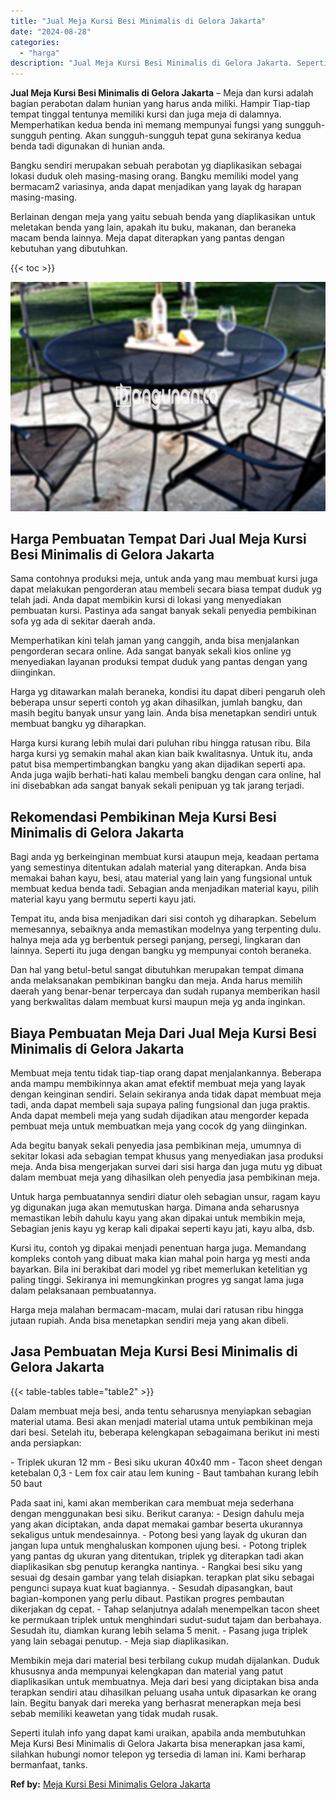 ```yaml
---
title: "Jual Meja Kursi Besi Minimalis di Gelora Jakarta"
date: "2024-08-28"
categories: 
  - "harga"
description: "Jual Meja Kursi Besi Minimalis di Gelora Jakarta. Seperti itulah info yang dapat kami uraikan, apabila anda membutuhkan Meja Kursi Besi Minimalis di Gelora J..."
---
```


**Jual Meja Kursi Besi Minimalis di Gelora Jakarta** – Meja dan kursi adalah bagian perabotan dalam hunian yang harus anda miliki. Hampir Tiap-tiap tempat tinggal tentunya memiliki kursi dan juga meja di dalamnya. Memperhatikan kedua benda ini memang mempunyai fungsi yang sungguh-sungguh penting. Akan sungguh-sungguh tepat guna sekiranya kedua benda tadi digunakan di hunian anda.

Bangku sendiri merupakan sebuah perabotan yg diaplikasikan sebagai lokasi duduk oleh masing-masing orang. Bangku memiliki model yang bermacam2 variasinya, anda dapat menjadikan yang layak dg harapan masing-masing.

Berlainan dengan meja yang yaitu sebuah benda yang diaplikasikan untuk meletakan benda yang lain, apakah itu buku, makanan, dan beraneka macam benda lainnya. Meja dapat diterapkan yang pantas dengan kebutuhan yang dibutuhkan.

{{< toc >}}

![Jual Meja Kursi Besi Minimalis di Gelora Jakarta](/images/jual-meja-besi-murah27.png)

## Harga Pembuatan Tempat Dari Jual Meja Kursi Besi Minimalis di Gelora Jakarta

Sama contohnya produksi meja, untuk anda yang mau membuat kursi juga dapat melakukan pengorderan atau membeli secara biasa tempat duduk yg telah jadi. Anda dapat membikin kursi di lokasi yang menyediakan pembuatan kursi. Pastinya ada sangat banyak sekali penyedia pembikinan sofa yg ada di sekitar daerah anda.

Memperhatikan kini telah jaman yang canggih, anda bisa menjalankan pengorderan secara online. Ada sangat banyak sekali kios online yg menyediakan layanan produksi tempat duduk yang pantas dengan yang diinginkan.

Harga yg ditawarkan malah beraneka, kondisi itu dapat diberi pengaruh oleh beberapa unsur seperti contoh yg akan dihasilkan, jumlah bangku, dan masih begitu banyak unsur yang lain. Anda bisa menetapkan sendiri untuk membuat bangku yg diharapkan.

Harga kursi kurang lebih mulai dari puluhan ribu hingga ratusan ribu. Bila harga kursi yg semakin mahal akan kian baik kwalitasnya. Untuk itu, anda patut bisa mempertimbangkan bangku yang akan dijadikan seperti apa. Anda juga wajib berhati-hati kalau membeli bangku dengan cara online, hal ini disebabkan ada sangat banyak sekali penipuan yg tak jarang terjadi.

## Rekomendasi Pembikinan Meja Kursi Besi Minimalis di Gelora Jakarta

Bagi anda yg berkeinginan membuat kursi ataupun meja, keadaan pertama yang semestinya ditentukan adalah material yang diterapkan. Anda bisa memakai bahan kayu, besi, atau material yang lain yang fungsional untuk membuat kedua benda tadi. Sebagian anda menjadikan material kayu, pilih material kayu yang bermutu seperti kayu jati.

Tempat itu, anda bisa menjadikan dari sisi contoh yg diharapkan. Sebelum memesannya, sebaiknya anda memastikan modelnya yang terpenting dulu. halnya meja ada yg berbentuk persegi panjang, persegi, lingkaran dan lainnya. Seperti itu juga dengan bangku yg mempunyai contoh beraneka.

Dan hal yang betul-betul sangat dibutuhkan merupakan tempat dimana anda melaksanakan pembikinan bangku dan meja. Anda harus memilih daerah yang benar-benar terpercaya dan sudah rupanya memberikan hasil yang berkwalitas dalam membuat kursi maupun meja yg anda inginkan.

## Biaya Pembuatan Meja Dari Jual Meja Kursi Besi Minimalis di Gelora Jakarta

Membuat meja tentu tidak tiap-tiap orang dapat menjalankannya. Beberapa anda mampu membikinnya akan amat efektif membuat meja yang layak dengan keinginan sendiri. Selain sekiranya anda tidak dapat membuat meja tadi, anda dapat membeli saja supaya paling fungsional dan juga praktis. Anda dapat membeli meja yang sudah dijadikan atau mengorder kepada pembuat meja untuk membuatkan meja yang cocok dg yang diinginkan.

Ada begitu banyak sekali penyedia jasa pembikinan meja, umumnya di sekitar lokasi ada sebagian tempat khusus yang menyediakan jasa produksi meja. Anda bisa mengerjakan survei dari sisi harga dan juga mutu yg dibuat dalam membuat meja yang dihasilkan oleh penyedia jasa pembikinan meja.

Untuk harga pembuatannya sendiri diatur oleh sebagian unsur, ragam kayu yg digunakan juga akan memutuskan harga. Dimana anda seharusnya memastikan lebih dahulu kayu yang akan dipakai untuk membikin meja, Sebagian jenis kayu yg kerap kali dipakai seperti kayu jati, kayu alba, dsb.

Kursi itu, contoh yg dipakai menjadi penentuan harga juga. Memandang kompleks contoh yang dibuat maka kian mahal poin harga yg mesti anda bayarkan. Bila ini berakibat dari model yg ribet memerlukan ketelitian yg paling tinggi. Sekiranya ini memungkinkan progres yg sangat lama juga dalam pelaksanaan pembuatannya.

Harga meja malahan bermacam-macam, mulai dari ratusan ribu hingga jutaan rupiah. Anda bisa menetapkan sendiri meja yang akan dibeli.

## Jasa Pembuatan Meja Kursi Besi Minimalis di Gelora Jakarta

{{< table-tables table="table2" >}}

Dalam membuat meja besi, anda tentu seharusnya menyiapkan sebagian material utama. Besi akan menjadi material utama untuk pembikinan meja dari besi. Setelah itu, beberapa kelengkapan sebagaimana berikut ini mesti anda persiapkan:

\- Triplek ukuran 12 mm - Besi siku ukuran 40x40 mm - Tacon sheet dengan ketebalan 0,3 - Lem fox cair atau lem kuning - Baut tambahan kurang lebih 50 baut

Pada saat ini, kami akan memberikan cara membuat meja sederhana dengan menggunakan besi siku. Berikut caranya: - Design dahulu meja yang akan diciptakan, anda dapat memakai gambar beserta ukurannya sekaligus untuk mendesainnya. - Potong besi yang layak dg ukuran dan jangan lupa untuk menghaluskan komponen ujung besi. - Potong triplek yang pantas dg ukuran yang ditentukan, triplek yg diterapkan tadi akan diaplikasikan sbg penutup kerangka nantinya. - Rangkai besi siku yang sesuai dg desain gambar yang telah disiapkan. terapkan plat siku sebagai pengunci supaya kuat kuat bagiannya. - Sesudah dipasangkan, baut bagian-komponen yang perlu dibaut. Pastikan progres pembautan dikerjakan dg cepat. - Tahap selanjutnya adalah menempelkan tacon sheet ke permukaan triplek untuk menghindari sudut-sudut tajam dan berbahaya. Sesudah itu, diamkan kurang lebih selama 5 menit. - Pasang juga triplek yang lain sebagai penutup. - Meja siap diaplikasikan.

Membikin meja dari material besi terbilang cukup mudah dijalankan. Duduk khususnya anda mempunyai kelengkapan dan material yang patut diaplikasikan untuk membuatnya. Meja dari besi yang diciptakan bisa anda terapkan sendiri atau dihasilkan peluang usaha untuk dipasarkan ke orang lain. Begitu banyak dari mereka yang berhasrat menerapkan meja besi sebab memiliki keawetan yang tidak mudah rusak.

Seperti itulah info yang dapat kami uraikan, apabila anda membutuhkan Meja Kursi Besi Minimalis di Gelora Jakarta bisa menerapkan jasa kami, silahkan hubungi nomor telepon yg tersedia di laman ini. Kami berharap bermanfaat, tanks.

**Ref by:** [Meja Kursi Besi Minimalis Gelora Jakarta](https://id.wikipedia.org/wiki/Meja)
